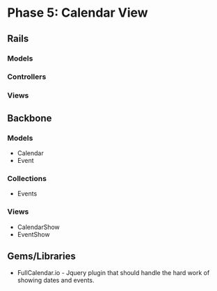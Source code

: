 # Phase 5: Calendar View

## Rails
### Models

### Controllers


### Views


## Backbone
### Models
* Calendar
* Event

### Collections
* Events

### Views
* CalendarShow
* EventShow

## Gems/Libraries
* FullCalendar.io - Jquery plugin that should handle the hard work of showing dates and events.
